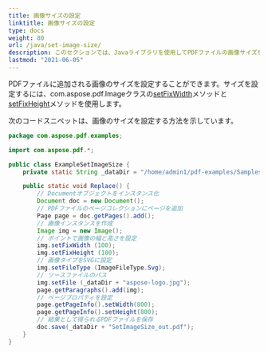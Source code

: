 ```yaml
---
title: 画像サイズの設定
linktitle: 画像サイズの設定
type: docs
weight: 80
url: /java/set-image-size/
description: このセクションでは、Javaライブラリを使用してPDFファイルの画像サイズを設定する方法について説明します。
lastmod: "2021-06-05"
---
```


PDFファイルに追加される画像のサイズを設定することができます。サイズを設定するには、com.aspose.pdf.Imageクラスの[setFixWidth](https://reference.aspose.com/pdf/java/com.aspose.pdf/Image#setFixWidth-double-)メソッドと[setFixHeight](https://reference.aspose.com/pdf/java/com.aspose.pdf/Image#setFixHeight-double-)メソッドを使用します。

次のコードスニペットは、画像のサイズを設定する方法を示しています。

```java
package com.aspose.pdf.examples;

import com.aspose.pdf.*;

public class ExampleSetImageSize {
    private static String _dataDir = "/home/admin1/pdf-examples/Samples/";

    public static void Replace() {
        // Documentオブジェクトをインスタンス化
        Document doc = new Document();
        // PDFファイルのページコレクションにページを追加
        Page page = doc.getPages().add();
        // 画像インスタンスを作成
        Image img = new Image();
        // ポイントで画像の幅と高さを設定
        img.setFixWidth (100);
        img.setFixHeight (100);
        // 画像タイプをSVGに設定
        img.setFileType (ImageFileType.Svg);
        // ソースファイルのパス
        img.setFile (_dataDir + "aspose-logo.jpg");
        page.getParagraphs().add(img);
        // ページプロパティを設定
        page.getPageInfo().setWidth(800);
        page.getPageInfo().setHeight(800);        
        // 結果として得られるPDFファイルを保存
        doc.save(_dataDir + "SetImageSize_out.pdf");
    }
}
```